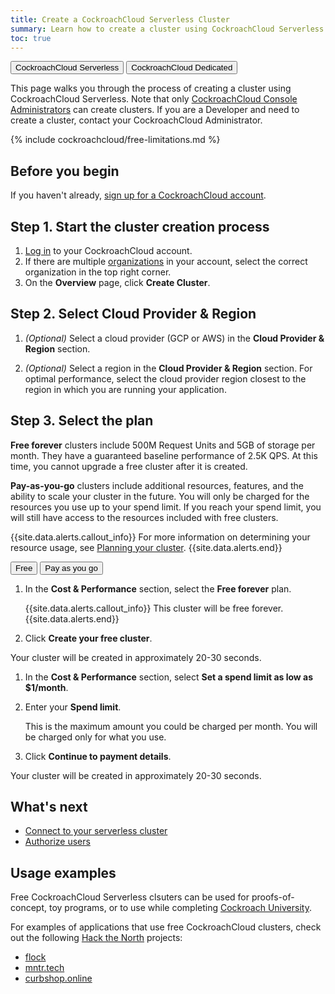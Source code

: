 ```yaml
---
title: Create a CockroachCloud Serverless Cluster
summary: Learn how to create a cluster using CockroachCloud Serverless.
toc: true
---
```


<div class="filters clearfix">
    <a href="create-a-serverless-cluster.html"><button class="filter-button page-level current">CockroachCloud Serverless</button></a>
    <a href="create-your-cluster.html"><button class="filter-button page-level">CockroachCloud Dedicated</button></a>
</div>

This page walks you through the process of creating a cluster using CockroachCloud Serverless. Note that only [CockroachCloud Console Administrators](console-access-management.html#console-admin) can create clusters. If you are a Developer and need to create a cluster, contact your CockroachCloud Administrator.

{% include cockroachcloud/free-limitations.md %}

## Before you begin

If you haven't already, <a href="https://cockroachlabs.cloud/signup?referralId=docs_create_serverless_cluster" rel="noopener" target="_blank">sign up for a CockroachCloud account</a>.

## Step 1. Start the cluster creation process

1. [Log in](https://cockroachlabs.cloud/) to your CockroachCloud account.
2. If there are multiple [organizations](console-access-management.html#organization) in your account, select the correct organization in the top right corner.
3. On the **Overview** page, click **Create Cluster**.

## Step 2. Select Cloud Provider & Region 

1. _(Optional)_ Select a cloud provider (GCP or AWS) in the **Cloud Provider & Region** section.

1. _(Optional)_ Select a region in the **Cloud Provider & Region** section. For optimal performance, select the cloud provider region closest to the region in which you are running your application.

## Step 3. Select the plan

**Free forever** clusters include 500M Request Units and 5GB of storage per month. They have a guaranteed baseline performance of 2.5K QPS. At this time, you cannot upgrade a free cluster after it is created.

**Pay-as-you-go** clusters include additional resources, features, and the ability to scale your cluster in the future. You will only be charged for the resources you use up to your spend limit. If you reach your spend limit, you will still have access to the resources included with free clusters.

{{site.data.alerts.callout_info}}
For more information on determining your resource usage, see [Planning your cluster](cluster-management.html#planning-your-cluster).
{{site.data.alerts.end}}

<div class="filters clearfix">
  <button class="filter-button page-level" data-scope="free">Free</button>
  <button class="filter-button page-level" data-scope="paid">Pay as you go</button>
</div>

<section class="filter-content" markdown="1" data-scope="free">

1. In the **Cost & Performance** section, select the **Free forever** plan.

    {{site.data.alerts.callout_info}}
    This cluster will be free forever.
    {{site.data.alerts.end}}

1. Click **Create your free cluster**.

Your cluster will be created in approximately 20-30 seconds.

</section>

<section class="filter-content" markdown="1" data-scope="paid">


1. In the **Cost & Performance** section, select **Set a spend limit as low as $1/month**.

1. Enter your **Spend limit**.

    This is the maximum amount you could be charged per month. You will be charged only for what you use.

1. Click **Continue to payment details**.

Your cluster will be created in approximately 20-30 seconds.

</section>

## What's next

- [Connect to your serverless cluster](connect-to-a-serverless-cluster.html)
- [Authorize users](user-authorization.html)

## Usage examples

Free CockroachCloud Serverless clsuters can be used for proofs-of-concept, toy programs, or to use while completing [Cockroach University](https://www.cockroachlabs.com/cockroach-university/).

For examples of applications that use free CockroachCloud clusters, check out the following [Hack the North](https://hackthenorth.com/) projects:

- [flock](https://devpost.com/software/flock-figure-out-what-film-to-watch-with-friends)
- [mntr.tech](https://devpost.com/software/mntr-tech)
- [curbshop.online](https://devpost.com/software/curbshop-online)
